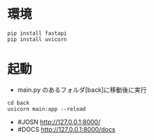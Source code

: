 # 環境

```
pip install fastapi
pip install uvicorn
```

# 起動

- main.py のあるフォルダ[back]に移動後に実行

```
cd back
uvicorn main:app --reload
```

- #JOSN http://127.0.0.1:8000/
- #DOCS http://127.0.0.1:8000/docs
